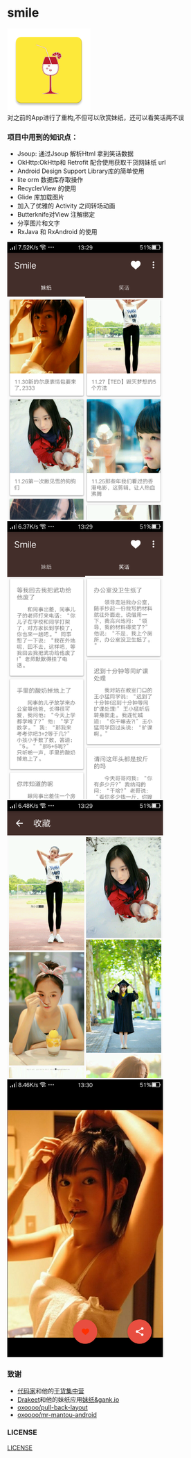 # smile
![](/src/main/res/mipmap-xxxhdpi/ic_launcher.png)<br>
对之前的App进行了重构,不但可以欣赏妹纸，还可以看笑话两不误

### 项目中用到的知识点：
   * Jsoup: 通过Jsoup 解析Html 拿到笑话数据
   * OkHttp:OkHttp和 Retrofit 配合使用获取干货网妹纸 url
   * Android Design Support Library库的简单使用
   * lite orm 数据库存取操作
   * RecyclerView 的使用
   * Glide 库加载图片
   * 加入了优雅的 Activity 之间转场动画
   * Butterknife对View 注解绑定
   * 分享图片和文字
   * RxJava 和 RxAndroid 的使用

<img src="/screenshots/Screenshot_2015-11-30-13-29-23-581.png" alt="screenshot" title="screenshot" width="360" height="640" /> <img src="/screenshots/Screenshot_2015-11-30-13-29-43-18.png" alt="screenshot" title="screenshot" width="360" height="640" />
<img src="/screenshots/Screenshot_2015-11-30-13-29-49-888.png" alt="screenshot" title="screenshot" width="360" height="640" />
<img src="/screenshots/Screenshot_2015-11-30-13-30-06-889.png" alt="screenshot" title="screenshot" width="360" height="640" />

### 致谢
* [代码家](http://blog.daimajia.com/)和他的[干货集中营](http://gank.io/)
* [Drakeet](http://drakeet.me/)和他的妹纸应用[妹纸&gank.io](https://github.com/drakeet/Meizhi)
* [oxoooo/pull-back-layout](https://github.com/oxoooo/pull-back-layout)
* [oxoooo/mr-mantou-android](https://github.com/oxoooo/mr-mantou-android)


### LICENSE
[LICENSE](https://github.com/Assassinss/smile/blob/master/LICENSE)
